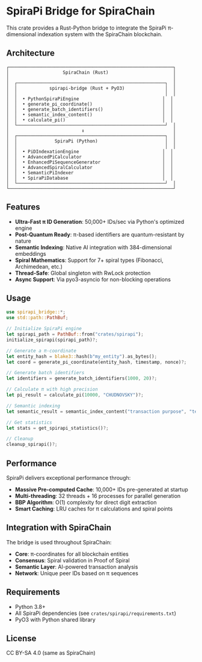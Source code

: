 # SpiraPi Bridge for SpiraChain

This crate provides a Rust-Python bridge to integrate the SpiraPi π-dimensional indexation system with the SpiraChain blockchain.

## Architecture

```
┌─────────────────────────────────────────────────────────────┐
│                    SpiraChain (Rust)                        │
│                                                             │
│  ┌───────────────────────────────────────────────────────┐  │
│  │            spirapi-bridge (Rust + PyO3)               │  │
│  │                                                       │  │
│  │  • PythonSpiraPiEngine                               │  │
│  │  • generate_pi_coordinate()                          │  │
│  │  • generate_batch_identifiers()                      │  │
│  │  • semantic_index_content()                          │  │
│  │  • calculate_pi()                                    │  │
│  └───────────────────────────────────────────────────────┘  │
│                           ↕                                 │
│  ┌───────────────────────────────────────────────────────┐  │
│  │              SpiraPi (Python)                         │  │
│  │                                                       │  │
│  │  • PiDIndexationEngine                               │  │
│  │  • AdvancedPiCalculator                              │  │
│  │  • EnhancedPiSequenceGenerator                       │  │
│  │  • AdvancedSpiralCalculator                          │  │
│  │  • SemanticPiIndexer                                 │  │
│  │  • SpiraPiDatabase                                   │  │
│  └───────────────────────────────────────────────────────┘  │
└─────────────────────────────────────────────────────────────┘
```

## Features

- **Ultra-Fast π ID Generation**: 50,000+ IDs/sec via Python's optimized engine
- **Post-Quantum Ready**: π-based identifiers are quantum-resistant by nature
- **Semantic Indexing**: Native AI integration with 384-dimensional embeddings
- **Spiral Mathematics**: Support for 7+ spiral types (Fibonacci, Archimedean, etc.)
- **Thread-Safe**: Global singleton with RwLock protection
- **Async Support**: Via pyo3-asyncio for non-blocking operations

## Usage

```rust
use spirapi_bridge::*;
use std::path::PathBuf;

// Initialize SpiraPi engine
let spirapi_path = PathBuf::from("crates/spirapi");
initialize_spirapi(spirapi_path)?;

// Generate a π-coordinate
let entity_hash = blake3::hash(b"my_entity").as_bytes();
let coord = generate_pi_coordinate(entity_hash, timestamp, nonce)?;

// Generate batch identifiers
let identifiers = generate_batch_identifiers(1000, 20)?;

// Calculate π with high precision
let pi_result = calculate_pi(10000, "CHUDNOVSKY")?;

// Semantic indexing
let semantic_result = semantic_index_content("transaction purpose", "text")?;

// Get statistics
let stats = get_spirapi_statistics()?;

// Cleanup
cleanup_spirapi()?;
```

## Performance

SpiraPi delivers exceptional performance through:

- **Massive Pre-computed Cache**: 10,000+ IDs pre-generated at startup
- **Multi-threading**: 32 threads + 16 processes for parallel generation
- **BBP Algorithm**: O(1) complexity for direct digit extraction
- **Smart Caching**: LRU caches for π calculations and spiral points

## Integration with SpiraChain

The bridge is used throughout SpiraChain:

- **Core**: π-coordinates for all blockchain entities
- **Consensus**: Spiral validation in Proof of Spiral
- **Semantic Layer**: AI-powered transaction analysis
- **Network**: Unique peer IDs based on π sequences

## Requirements

- Python 3.8+
- All SpiraPi dependencies (see `crates/spirapi/requirements.txt`)
- PyO3 with Python shared library

## License

CC BY-SA 4.0 (same as SpiraChain)

